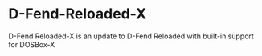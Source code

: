 # D-Fend-Reloaded-X
D-Fend Reloaded-X is an update to D-Fend Reloaded with built-in support for DOSBox-X
